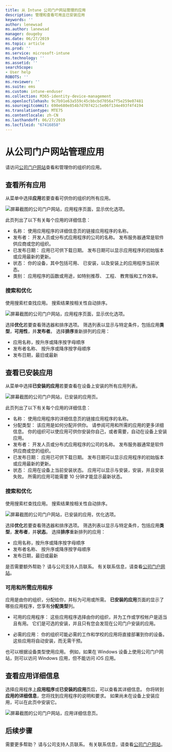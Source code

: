 ```yaml
---
title: 从 Intune 公司门户网站管理的应用
description: 管理和查看可用且已安装应用
keywords: ''
author: lenewsad
ms.author: lanewsad
manager: dougeby
ms.date: 06/27/2019
ms.topic: article
ms.prod: ''
ms.service: microsoft-intune
ms.technology: ''
ms.assetid: ''
searchScope:
- User help
ROBOTS: ''
ms.reviewer: ''
ms.suite: ems
ms.custom: intune-enduser
ms.collection: M365-identity-device-management
ms.openlocfilehash: 9c7b91e63a559c45cbbcbd7056a7f5e259e07481
ms.sourcegitcommit: 690e680e854b7d707421c5e06f134e493f4f4194
ms.translationtype: MTE75
ms.contentlocale: zh-CN
ms.lasthandoff: 06/27/2019
ms.locfileid: "67416858"
---
```

# <a name="manage-apps-from-the-company-portal-website"></a>从公司门户网站管理应用 
请访问[公司门户网站](https://portal.manage.microsoft.com)查看和管理你的组织的应用。 

## <a name="view-all-apps"></a>查看所有应用  
从菜单中选择**应用**若要查看可供你的组织的所有应用。 

   ![屏幕截图的公司门户网站，应用程序页面，显示优化选项。](./media/intune-view-apps-1907.png)  

此页列出了以下有关每个应用的详细信息：  

* 名称： 使用应用程序的详细信息页的链接应用程序的名称。
* 发布者： 开发人员或分布式应用程序的公司的名称。 发布服务器通常是软件供应商或您的组织。  
* 已发布日期： 应用已可供下载日期。 发布日期可以显示应用程序的初始版本或应用最新的更新。
* 状态： 你的设备，其中包括可用、 已安装，以及安装上的应用程序当前状态。 
* 类别： 应用程序的函数或用途，如特别推荐、 工程、 教育版和工作效率。  

### <a name="search-and-refine"></a>搜索和优化   

使用搜索栏查找应用。 搜索结果按相关性自动排序。  

   ![屏幕截图的公司门户网站，应用程序页面，显示优化选项。](./media/intune-refine-all-apps-1907.png)  

选择**优化**若要查看筛选器和排序选项。 筛选列表以显示与特定条件，包括应用**类型**，**可用性**，并**发布者**。 选择**排序**重新排列的应用：

* 应用名称，按升序或降序按字母顺序 
* 发布者名称、 按升序或降序按字母顺序 
* 发布日期，最旧或最新  

## <a name="view-installed-apps"></a>查看已安装应用  
从菜单中选择**已安装的应用**若要查看在设备上安装的所有应用列表。  

   ![屏幕截图的公司门户网站，已安装的应用页。](./media/intune-installed-apps-1907.png)  


此页列出了以下有关每个应用的详细信息：  

* 名称： 使用应用程序的详细信息页的链接应用程序的名称。
* 分配类型： 该应用是如何分配并供你。 请参阅可用和所需的应用的更多详细信息。 你的组织可以使应用可供你安装你自己，或者需要，自动在设备上安装应用。  
* 发布者： 开发人员或分布式应用程序的公司的名称。 发布服务器通常是软件供应商或您的组织。  
* 已发布日期： 应用已可供下载日期。 发布日期可以显示应用程序的初始版本或应用最新的更新。
* 状态： 应用在设备上当前安装状态。 应用可以显示与安装，安装，并且安装失败。 所需的应用可能需要 10 分钟才能显示最新状态。  

### <a name="search-and-refine"></a>搜索和优化  

使用搜索栏查找应用。 搜索结果按相关性自动排序。  

   ![屏幕截图的公司门户网站，已安装的应用，优化选项。](./media/intune-installed-refine-1907.png)  

选择**优化**若要查看筛选器和排序选项。 筛选列表以显示与特定条件，包括应用**类型**，**发布者**，并**状态**。 选择**排序**重新排列的应用：

* 应用名称，按升序或降序按字母顺序  
* 发布者名称、 按升序或降序按字母顺序  
* 发布日期，最旧或最新  

是否需要额外帮助？ 请与公司支持人员联系。 有关联系信息，请查看[公司门户网站](https://go.microsoft.com/fwlink/?linkid=2010980)。  

### <a name="available-and-required-apps"></a>可用和所需应用程序
应用是由你的组织，分配给你，并标为可用或所需。 **已安装的应用**页面的显示了哪些应用程序，您享有**分配类型**列。 


* 可用的应用程序： 这些应用程序选择由你的组织，并为工作或学校帐户是适当且有用。 它们是可选的安装，并且只有您会发现在公司门户安装的应用。 

* 必需的应用： 你的组织可能必需的工作和学校的应用将直接部署到你的设备。 这些应用将自动安装，而无需干预。 

也可以根据设备类型使用应用。 例如，如果在 Windows 设备上使用公司门户网站，则可以访问 Windows 应用，但不能访问 iOS 应用。  

## <a name="view-app-details"></a>查看应用详细信息  
选择应用程序上**应用程序**或**已安装的应用**页后，可以查看其详细信息。 你将转到**应用的详细信息**，您将找到应用程序的说明和要求。 如果尚未在设备上安装应用，可以在此页中安装它。 


   ![屏幕截图的公司门户网站，应用详细信息页。](./media/intune-app-details-1907.png)  

## <a name="next-steps"></a>后续步骤
需要更多帮助？ 请与公司支持人员联系。 有关联系信息，请查看[公司门户网站](https://go.microsoft.com/fwlink/?linkid=2010980)。  

